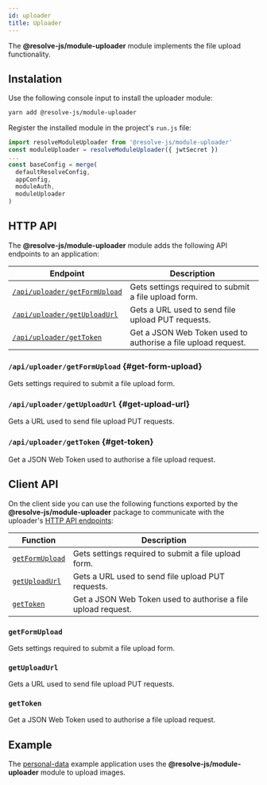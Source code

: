 ```yaml
---
id: uploader
title: Uploader
---
```


The **@resolve-js/module-uploader** module implements the file upload functionality.

## Instalation

Use the following console input to install the uploader module:

```sh
yarn add @resolve-js/module-uploader
```

Register the installed module in the project's `run.js` file:

```js title="run.js"
import resolveModuleUploader from '@resolve-js/module-uploader'
const moduleUploader = resolveModuleUploader({ jwtSecret })
...
const baseConfig = merge(
  defaultResolveConfig,
  appConfig,
  moduleAuth,
  moduleUploader
)
```

## HTTP API

The **@resolve-js/module-uploader** module adds the following API endpoints to an application:

| Endpoint                                          | Description                                                   |
| ------------------------------------------------- | ------------------------------------------------------------- |
| [`/api/uploader/getFormUpload`](#get-form-upload) | Gets settings required to submit a file upload form.          |
| [`/api/uploader/getUploadUrl`](#get-upload-url)   | Gets a URL used to send file upload PUT requests.             |
| [`/api/uploader/getToken`](#get-token)            | Get a JSON Web Token used to authorise a file upload request. |

### `/api/uploader/getFormUpload` {#get-form-upload}

Gets settings required to submit a file upload form.

### `/api/uploader/getUploadUrl` {#get-upload-url}

Gets a URL used to send file upload PUT requests.

### `/api/uploader/getToken` {#get-token}

Get a JSON Web Token used to authorise a file upload request.

## Client API

On the client side you can use the following functions exported by the **@resolve-js/module-uploader** package to communicate with the uploader's [HTTP API endpoints](#http-api):

| Function                          | Description                                                   |
| --------------------------------- | ------------------------------------------------------------- |
| [`getFormUpload`](#getformupload) | Gets settings required to submit a file upload form.          |
| [`getUploadUrl`](#getuploadurl)   | Gets a URL used to send file upload PUT requests.             |
| [`getToken`](#gettoken)           | Get a JSON Web Token used to authorise a file upload request. |

### `getFormUpload`

Gets settings required to submit a file upload form.

### `getUploadUrl`

Gets a URL used to send file upload PUT requests.

### `getToken`

Get a JSON Web Token used to authorise a file upload request.

## Example

The [personal-data](https://github.com/reimagined/resolve/tree/master/examples/js/personal-data) example application uses the **@resolve-js/module-uploader** module to upload images.
